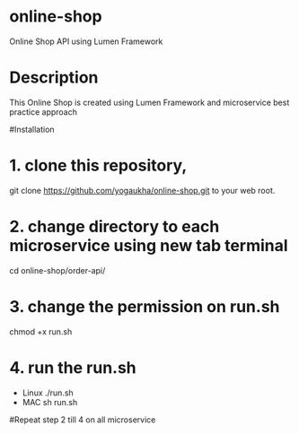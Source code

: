 # online-shop
Online Shop API using Lumen Framework

# Description
This Online Shop is created using Lumen Framework and microservice best practice approach

#Installation

# 1. clone this repository,
git clone https://github.com/yogaukha/online-shop.git
to your web root.

# 2. change directory to each microservice using new tab terminal
cd online-shop/order-api/

# 3. change the permission on run.sh
chmod +x run.sh

# 4. run the run.sh
- Linux ./run.sh
- MAC sh run.sh

#Repeat step 2 till 4 on all microservice
